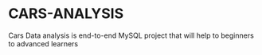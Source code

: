 # CARS-ANALYSIS
Cars Data analysis is end-to-end MySQL project that will help to beginners to advanced learners
